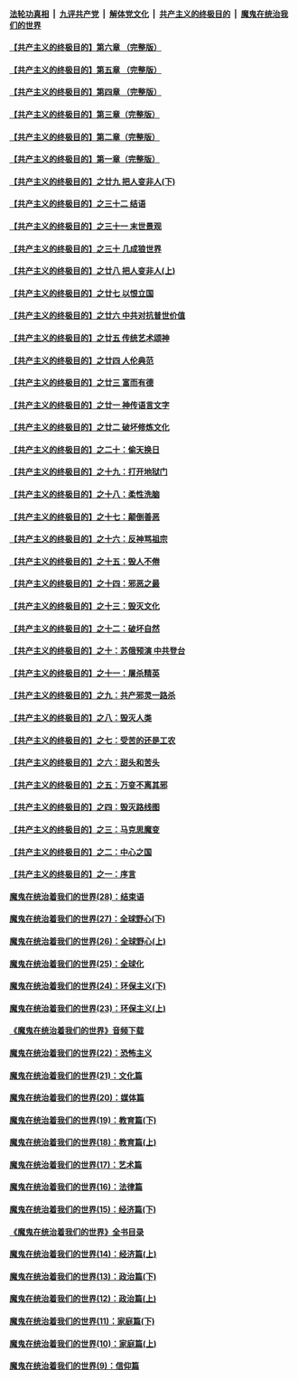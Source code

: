 ####  [法轮功真相](../../../../basic/blob/master/README.md?t=08262226) &nbsp;|&nbsp; [九评共产党](../../../../9ping.md/blob/master/README.md?t=08262226) &nbsp;|&nbsp; [解体党文化](../../../../jtdwh.md/blob/master/README.md?t=08262226)  &nbsp;|&nbsp; [共产主义的终极目的](../../../../gczydzjmd.md/blob/master/README.md?t=08262226) &nbsp;|&nbsp; [魔鬼在统治我们的世界](../../../../mgztzwmdsj.md/blob/master/README.md?t=08262226) 

#### [【共产主义的终极目的】第六章 （完整版）](../pages/nsc422/n11428913.md?t=08262226) 

#### [【共产主义的终极目的】第五章 （完整版）](../pages/nsc422/n11428912.md?t=08262226) 

#### [【共产主义的终极目的】第四章 （完整版）](../pages/nsc422/n11428907.md?t=08262226) 

#### [【共产主义的终极目的】第三章（完整版）](../pages/nsc422/n11428848.md?t=08262226) 

#### [【共产主义的终极目的】第二章（完整版）](../pages/nsc422/n11428831.md?t=08262226) 

#### [【共产主义的终极目的】第一章（完整版）](../pages/nsc422/n11417651.md?t=08262226) 

#### [【共产主义的终极目的】之廿九 把人变非人(下)](../pages/nsc422/n11344140.md?t=08262226) 

#### [【共产主义的终极目的】之三十二 结语](../pages/nsc422/n11360535.md?t=08262226) 

#### [【共产主义的终极目的】之三十一 末世景观](../pages/nsc422/n11351129.md?t=08262226) 

#### [【共产主义的终极目的】之三十 几成狼世界](../pages/nsc422/n11348280.md?t=08262226) 

#### [【共产主义的终极目的】之廿八 把人变非人(上)](../pages/nsc422/n11340492.md?t=08262226) 

#### [【共产主义的终极目的】之廿七 以恨立国](../pages/nsc422/n11336944.md?t=08262226) 

#### [【共产主义的终极目的】之廿六 中共对抗普世价值](../pages/nsc422/n11324785.md?t=08262226) 

#### [【共产主义的终极目的】之廿五 传统艺术颂神](../pages/nsc422/n11296396.md?t=08262226) 

#### [【共产主义的终极目的】之廿四 人伦典范](../pages/nsc422/n11296397.md?t=08262226) 

#### [【共产主义的终极目的】之廿三 富而有德](../pages/nsc422/n11283598.md?t=08262226) 

#### [【共产主义的终极目的】之廿一 神传语言文字](../pages/nsc422/n11263265.md?t=08262226) 

#### [【共产主义的终极目的】之廿二 破坏修炼文化](../pages/nsc422/n11245728.md?t=08262226) 

#### [【共产主义的终极目的】之二十：偷天换日](../pages/nsc422/n11238846.md?t=08262226) 

#### [【共产主义的终极目的】之十九：打开地狱门](../pages/nsc422/n11206376.md?t=08262226) 

#### [【共产主义的终极目的】之十八：柔性洗脑](../pages/nsc422/n11199994.md?t=08262226) 

#### [【共产主义的终极目的】之十七：颠倒善恶](../pages/nsc422/n11179782.md?t=08262226) 

#### [【共产主义的终极目的】之十六：反神骂祖宗](../pages/nsc422/n11166798.md?t=08262226) 

#### [【共产主义的终极目的】之十五：毁人不倦](../pages/nsc422/n11166792.md?t=08262226) 

#### [【共产主义的终极目的】之十四：邪恶之最](../pages/nsc422/n11150249.md?t=08262226) 

#### [【共产主义的终极目的】之十三：毁灭文化](../pages/nsc422/n11135227.md?t=08262226) 

#### [【共产主义的终极目的】之十二：破坏自然](../pages/nsc422/n11135214.md?t=08262226) 

#### [【共产主义的终极目的】之十：苏俄预演 中共登台](../pages/nsc422/n11118424.md?t=08262226) 

#### [【共产主义的终极目的】之十一：屠杀精英](../pages/nsc422/n11118442.md?t=08262226) 

#### [【共产主义的终极目的】之九：共产邪灵一路杀](../pages/nsc422/n11114139.md?t=08262226) 

#### [【共产主义的终极目的】之八：毁灭人类](../pages/nsc422/n11108503.md?t=08262226) 

#### [【共产主义的终极目的】之七：受苦的还是工农](../pages/nsc422/n11101809.md?t=08262226) 

#### [【共产主义的终极目的】之六：甜头和苦头](../pages/nsc422/n11096971.md?t=08262226) 

#### [【共产主义的终极目的】之五：万变不离其邪](../pages/nsc422/n11091285.md?t=08262226) 

#### [【共产主义的终极目的】之四：毁灭路线图](../pages/nsc422/n11086284.md?t=08262226) 

#### [【共产主义的终极目的】之三：马克思魔变](../pages/nsc422/n11061941.md?t=08262226) 

#### [【共产主义的终极目的】之二：中心之国](../pages/nsc422/n11047728.md?t=08262226) 

#### [【共产主义的终极目的】之一：序言](../pages/nsc422/n11086077.md?t=08262226) 

#### [魔鬼在统治着我们的世界(28)：结束语](../pages/nsc422/n10936246.md?t=08262226) 

#### [魔鬼在统治着我们的世界(27)：全球野心(下)](../pages/nsc422/n10928319.md?t=08262226) 

#### [魔鬼在统治着我们的世界(26)：全球野心(上)](../pages/nsc422/n10900318.md?t=08262226) 

#### [魔鬼在统治着我们的世界(25)：全球化](../pages/nsc422/n10788205.md?t=08262226) 

#### [魔鬼在统治着我们的世界(24)：环保主义(下)](../pages/nsc422/n10695307.md?t=08262226) 

#### [魔鬼在统治着我们的世界(23)：环保主义(上)](../pages/nsc422/n10688613.md?t=08262226) 

#### [《魔鬼在统治着我们的世界》音频下载](../pages/nsc422/n10635553.md?t=08262226) 

#### [魔鬼在统治着我们的世界(22)：恐怖主义](../pages/nsc422/n10614727.md?t=08262226) 

#### [魔鬼在统治着我们的世界(21)：文化篇](../pages/nsc422/n10597706.md?t=08262226) 

#### [魔鬼在统治着我们的世界(20)：媒体篇](../pages/nsc422/n10586579.md?t=08262226) 

#### [魔鬼在统治着我们的世界(19)：教育篇(下)](../pages/nsc422/n10564808.md?t=08262226) 

#### [魔鬼在统治着我们的世界(18)：教育篇(上)](../pages/nsc422/n10526970.md?t=08262226) 

#### [魔鬼在统治着我们的世界(17)：艺术篇](../pages/nsc422/n10499093.md?t=08262226) 

#### [魔鬼在统治着我们的世界(16)：法律篇](../pages/nsc422/n10485969.md?t=08262226) 

#### [魔鬼在统治着我们的世界(15)：经济篇(下)](../pages/nsc422/n10469975.md?t=08262226) 

#### [《魔鬼在统治着我们的世界》全书目录](../pages/nsc422/n10464261.md?t=08262226) 

#### [魔鬼在统治着我们的世界(14)：经济篇(上)](../pages/nsc422/n10457370.md?t=08262226) 

#### [魔鬼在统治着我们的世界(13)：政治篇(下)](../pages/nsc422/n10448270.md?t=08262226) 

#### [魔鬼在统治着我们的世界(12)：政治篇(上)](../pages/nsc422/n10444576.md?t=08262226) 

#### [魔鬼在统治着我们的世界(11)：家庭篇(下)](../pages/nsc422/n10440961.md?t=08262226) 

#### [魔鬼在统治着我们的世界(10)：家庭篇(上)](../pages/nsc422/n10435448.md?t=08262226) 

#### [魔鬼在统治着我们的世界(9)：信仰篇](../pages/nsc422/n10432159.md?t=08262226) 

